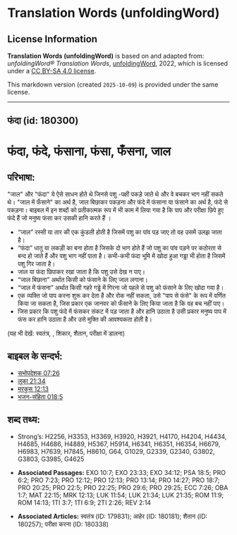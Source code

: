 # Translation Words (unfoldingWord)

## License Information

**Translation Words (unfoldingWord)** is based on and adapted from: _unfoldingWord® Translation Words_, [unfoldingWord](https://unfoldingword.org/utw), 2022, which is licensed under a [CC BY-SA 4.0 license](https://creativecommons.org/licenses/by-sa/4.0/legalcode.en).

This markdown version (created `2025-10-09`) is provided under the same license.



--------------------------------

## फंदा (id: 180300)

फंदा, फंदे, फंसाना, फंसा, फँसना, जाल
====================================

परिभाषा:
--------

"जाल" और "फंदा" ये ऐसे साधन होते थे जिनसे पशु \-पक्षी पकड़े जाते थे और वे बचकर भाग नहीं सकते थे। "जाल में फँसाने" का अर्थ है, जाल बिछाकर पकड़ना और फंदे में फंसाना या फंसाने का अर्थ है, फंदे से पकड़ना। बाइबल में इन शब्दों को प्रतीकात्मक रूप में भी काम में लिया गया है कि पाप और परीक्षा छिपे हुए फंदे हैं जो मनुष्य फंसा कर उसकी हानि करते हैं ।

* “जाल” रस्सी या तार की एक कुंडली होती है जिसमें पशु का पांव पड़ जाए तो वह उसमें उलझ जाता है।
* “फंदा” धातु या लकड़ी का बना होता है जिसके दो भाग होते हैं जो पशु का पांव पड़ने पर कठोरता से बन्द हो जाते हैं और पशु भाग नहीं पाता है। कभी\-कभी फंदा भूमि में खोदा हुआ गड्ढा भी होता है जिसमें पशु गिर जाता है।
* जाल या फंदा छिपाकर रखा जाता है कि पशु उसे देख न पाए।
* “जाल बिछाना” अर्थात किसी को फंसाने के लिए जाल लगाना।
* “जाल में फंसना” अर्थात किसी गहरे गड्ढे में गिरना जो पहले से पशु को फंसाने के लिए खोदा गया है।
* एक व्यक्ति जो पाप करना शुरू कर देता है और रोक नहीं सकता, उसे "पाप से फंसे" के रूप में वर्णित किया जा सकता है, जिस प्रकार एक जानवर को फँसाने के लिए किया जाता है कि वह बच नहीं पाए।
* जिस प्रकार कि पशु फंदे में फंसकर संकट में पड़ जाता है और हानि उठाता है उसी प्रकार मनुष्य पाप में फंस कर हानि उठाता है और उसे मुक्ति की आवश्यकता होती है।

(यह भी देखें: स्वतंत्र, , शिकार, शैतान, परीक्षा में डालना)

बाइबल के सन्दर्भ:
-----------------

* [सभोपदेशक 07:26](https://ref.ly/Eccl7:26)
* [लूका 21:34](https://ref.ly/Luke21:34)
* [मरकुस 12:13](https://ref.ly/Mark12:13)
* [भजन\-संहिता 018:5](rc://*/tn/help/psa/018/005)

शब्द तथ्य:
----------

* Strong’s: H2256, H3353, H3369, H3920, H3921, H4170, H4204, H4434, H4685, H4686, H4889, H5367, H5914, H6341, H6351, H6354, H6679, H6983, H7639, H7845, H8610, G64, G1029, G2339, G2340, G3802, G3803, G3985, G4625

* **Associated Passages:** EXO 10:7; EXO 23:33; EXO 34:12; PSA 18:5; PRO 6:2; PRO 7:23; PRO 12:12; PRO 12:13; PRO 13:14; PRO 14:27; PRO 18:7; PRO 20:25; PRO 22:5; PRO 22:25; PRO 29:6; PRO 29:25; ECC 7:26; OBA 1:7; MAT 22:15; MRK 12:13; LUK 11:54; LUK 21:34; LUK 21:35; ROM 11:9; ROM 14:13; 1TI 3:7; 1TI 6:9; 2TI 2:26; REV 2:14
* **Associated Articles:** स्वतंत्र (ID: 179831); आहेर (ID: 180181); शैतान (ID: 180257); परीक्षा करना (ID: 180338)


